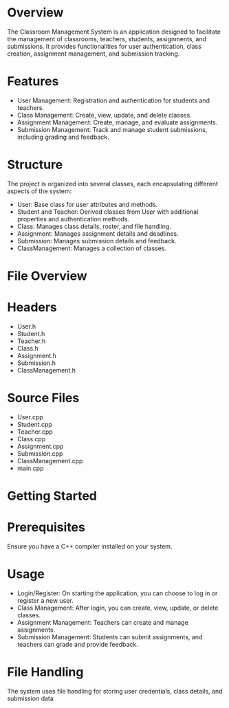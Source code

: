 # Overview
The Classroom Management System is an application designed to facilitate the management of classrooms, teachers, students, assignments, and submissions. It provides functionalities for user authentication, class creation, assignment management, and submission tracking.

# Features
* User Management: Registration and authentication for students and teachers.
* Class Management: Create, view, update, and delete classes.
* Assignment Management: Create, manage, and evaluate assignments.
* Submission Management: Track and manage student submissions, including grading and feedback.

# Structure
The project is organized into several classes, each encapsulating different aspects of the system:
* User: Base class for user attributes and methods.
* Student and Teacher: Derived classes from User with additional properties and authentication methods.
* Class: Manages class details, roster, and file handling.
* Assignment: Manages assignment details and deadlines.
* Submission: Manages submission details and feedback.
* ClassManagement: Manages a collection of classes.

# File Overview
# Headers
* User.h
* Student.h
* Teacher.h
* Class.h
* Assignment.h
* Submission.h
* ClassManagement.h

# Source Files
* User.cpp
* Student.cpp
* Teacher.cpp
* Class.cpp
* Assignment.cpp
* Submission.cpp
* ClassManagement.cpp
* main.cpp

# Getting Started
# Prerequisites
Ensure you have a C++ compiler installed on your system.

# Usage
* Login/Register: On starting the application, you can choose to log in or register a new user.
* Class Management: After login, you can create, view, update, or delete classes.
* Assignment Management: Teachers can create and manage assignments.
* Submission Management: Students can submit assignments, and teachers can grade and provide feedback.
# File Handling
The system uses file handling for storing user credentials, class details, and submission data
